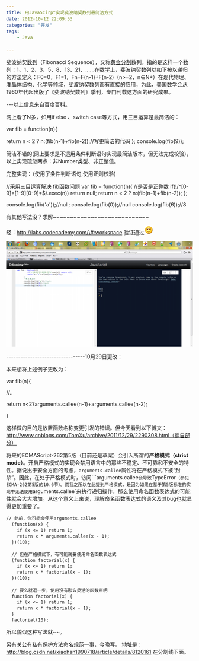 ```yaml
---
title: 用JavaScirpt实现斐波纳契数列最简洁方式
date: 2012-10-12 22:09:53
categories: "开发"
tags:
	- Java

---
```


斐波纳契[数列][Link 1]（Fibonacci Sequence），又称[黄金分割][Link 2]数列，指的是这样一个数列：1、1、2、3、5、8、13、21、……在[数学][Link 3]上，斐波纳契数列以如下被以递归的方法定义：F0=0，F1=1，Fn=F(n-1)+F(n-2)（n>=2，n∈N\*）在现代物理、准晶体结构、化学等领域，斐波纳契数列都有直接的应用，为此，[美国][Link 4]数学会从1960年代起出版了《斐波纳契数列》季刊，专门刊载这方面的研究成果。

 \---以上信息来自百度百科。

网上看了N多，如用if else 、switch case等方式，用三目运算是最简洁的：

 var fib = function(n)\{


 return n < 2 ? n:(fib(n-1)+fib(n-2));//写更简洁的代码
 \};
 console.log(fib(9));



简洁不错的(网上要求是不运用条件判断语句实现最简洁版本，但无法完成校验)，以上实现疏忽两点：非Number类型、非正整值。

完整实现：（使用了条件判断语句,使用正则校验)

 //采用三目运算解决 fib函数问题
var fib = function(n)\{
//是否是正整数
if(!/^\[0-9\]\*\[1-9\]\[0-9\]\*$/.exec(n)) return null;
return n < 2 ? n:(fib(n-1)+fib(n-2));
\};

console.log(fib('a'));//null;
console.log(fib(0));//null
console.log(fib(6));//8

有其他写法没？求解~~~~~~~~~~~~~~~~~~~~~~~~~~~~


 经：http://labs.codecademy.com/\#:workspace 验证通过![微笑][QJVY-NZEN-YNZ2.gif]

![UBMQ-IBMM-EQAQ.jpg][]


\---------------------------------10月29日更改：

本来想将上述例子更改为：

var fib(n)\{

//..

return n<2?arguments.callee(n-1)+arguments.callee(n-2);

\}

这样做的目的是放置函数名称变更引发的错误。但今天看到以下博文：http://www.cnblogs.com/TomXu/archive/2011/12/29/2290308.html（摘自部分）

将来的ECMAScript-262第5版（目前还是草案）会引入所谓的**严格模式（strict mode）**。开启严格模式的实现会禁用语言中的那些不稳定、不可靠和不安全的特性。据说出于安全方面的考虑，`arguments.callee`属性将在严格模式下被“封杀”。因此，在处于严格模式时，访问```arguments.callee`会导致`TypeError`（参见ECMA-262第5版的10.6节）。而我之所以在此提到严格模式，是因为如果在基于第5版标准的实现中无法使用`arguments.callee`来执行递归操作，那么使用命名函数表达式的可能性就会大大增加。从这个意义上来说，理解命名函数表达式的语义及其bug也就显得更加重要了。



``````````
// 此前，你可能会使用arguments.callee
  (function(x) {
    if (x <= 1) return 1;
    return x * arguments.callee(x - 1);
  })(10);
  
  // 但在严格模式下，有可能就要使用命名函数表达式
  (function factorial(x) {
    if (x <= 1) return 1;
    return x * factorial(x - 1);
  })(10);
  
  // 要么就退一步，使用没有那么灵活的函数声明
  function factorial(x) {
    if (x <= 1) return 1;
    return x * factorial(x - 1);
  }
  factorial(10);
``````````

所以貌似这种写法就~~。

另有关公有私有保护方法命名规范一事，今晚写。 地址是：http://blog.csdn.net/xiaohan1990718/article/details/8120161 在分割线下面。



[Link 1]: http://baike.baidu.com/view/39749.htm
[Link 2]: http://baike.baidu.com/view/1816.htm
[Link 3]: http://baike.baidu.com/view/1284.htm
[Link 4]: http://baike.baidu.com/view/2398.htm
[QJVY-NZEN-YNZ2.gif]: static/resources/crawler/QJVY-NZEN-YNZ2.gif
[UBMQ-IBMM-EQAQ.jpg]: static/resources/crawler/UBMQ-IBMM-EQAQ.jpg
